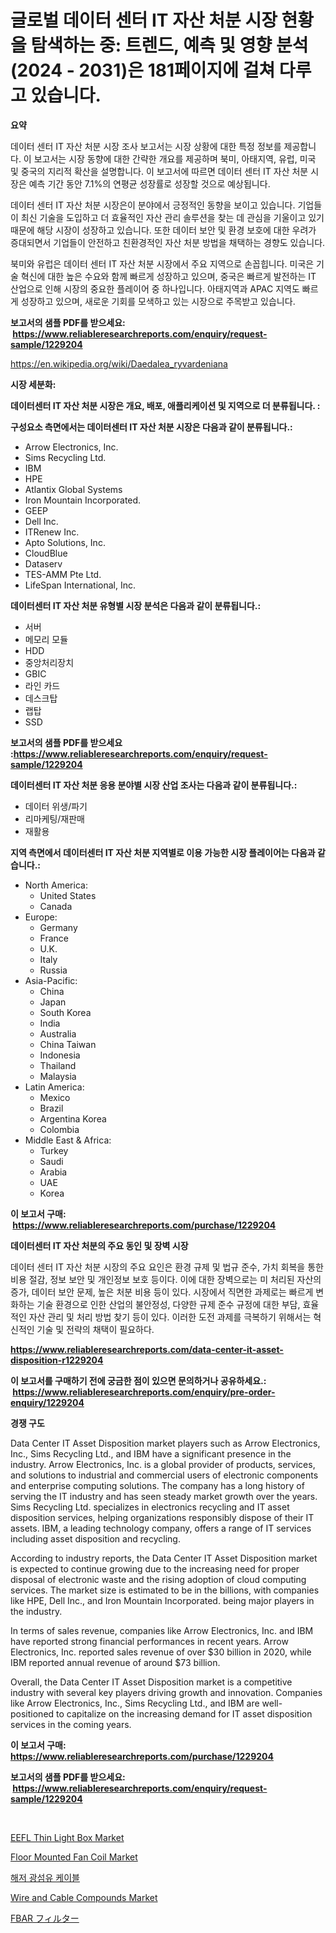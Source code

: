 <p><h1>글로벌 데이터 센터 IT 자산 처분 시장 현황을 탐색하는 중: 트렌드, 예측 및 영향 분석 (2024 - 2031)은 181페이지에 걸쳐 다루고 있습니다.</h1></p><p><strong>요약</strong></p>
<p><p>데이터 센터 IT 자산 처분 시장 조사 보고서는 시장 상황에 대한 특정 정보를 제공합니다. 이 보고서는 시장 동향에 대한 간략한 개요를 제공하며 북미, 아태지역, 유럽, 미국 및 중국의 지리적 확산을 설명합니다. 이 보고서에 따르면 데이터 센터 IT 자산 처분 시장은 예측 기간 동안 7.1%의 연평균 성장률로 성장할 것으로 예상됩니다.</p><p>데이터 센터 IT 자산 처분 시장은이 분야에서 긍정적인 동향을 보이고 있습니다. 기업들이 최신 기술을 도입하고 더 효율적인 자산 관리 솔루션을 찾는 데 관심을 기울이고 있기 때문에 해당 시장이 성장하고 있습니다. 또한 데이터 보안 및 환경 보호에 대한 우려가 증대되면서 기업들이 안전하고 친환경적인 자산 처분 방법을 채택하는 경향도 있습니다.</p><p>북미와 유럽은 데이터 센터 IT 자산 처분 시장에서 주요 지역으로 손꼽힙니다. 미국은 기술 혁신에 대한 높은 수요와 함께 빠르게 성장하고 있으며, 중국은 빠르게 발전하는 IT 산업으로 인해 시장의 중요한 플레이어 중 하나입니다. 아태지역과 APAC 지역도 빠르게 성장하고 있으며, 새로운 기회를 모색하고 있는 시장으로 주목받고 있습니다.</p></p>
<p><strong>보고서의 샘플 PDF를 받으세요: &nbsp;<a href="https://www.reliableresearchreports.com/enquiry/request-sample/1229204">https://www.reliableresearchreports.com/enquiry/request-sample/1229204</a></strong></p>
<p><a href="https://en.wikipedia.org/wiki/Daedalea_ryvardeniana">https://en.wikipedia.org/wiki/Daedalea_ryvardeniana</a></p>
<p><strong>시장 세분화:</strong></p>
<p><strong> 데이터센터 IT 자산 처분 시장은 개요, 배포, 애플리케이션 및 지역으로 더 분류됩니다. :</strong></p>
<p><strong>구성요소 측면에서는 데이터센터 IT 자산 처분 시장은 다음과 같이 분류됩니다.:</strong></p>
<p><ul><li>Arrow Electronics, Inc.</li><li>Sims Recycling Ltd.</li><li>IBM</li><li>HPE</li><li>Atlantix Global Systems</li><li>Iron Mountain Incorporated.</li><li>GEEP</li><li>Dell Inc.</li><li>ITRenew Inc.</li><li>Apto Solutions, Inc.</li><li>CloudBlue</li><li>Dataserv</li><li>TES-AMM Pte Ltd.</li><li>LifeSpan International, Inc.</li></ul></p>
<p><strong> 데이터센터 IT 자산 처분 유형별 시장 분석은 다음과 같이 분류됩니다.:</strong></p>
<p><ul><li>서버</li><li>메모리 모듈</li><li>HDD</li><li>중앙처리장치</li><li>GBIC</li><li>라인 카드</li><li>데스크탑</li><li>랩탑</li><li>SSD</li></ul></p>
<p><strong>보고서의 샘플 PDF를 받으세요 :<a href="https://www.reliableresearchreports.com/enquiry/request-sample/1229204">https://www.reliableresearchreports.com/enquiry/request-sample/1229204</a></strong></p>
<p><strong> 데이터센터 IT 자산 처분 응용 분야별 시장 산업 조사는 다음과 같이 분류됩니다.:</strong></p>
<p><ul><li>데이터 위생/파기</li><li>리마케팅/재판매</li><li>재활용</li></ul></p>
<p><strong>지역 측면에서 데이터센터 IT 자산 처분 지역별로 이용 가능한 시장 플레이어는 다음과 같습니다.:</strong></p>
<p><ul>
    <li>
        North America:
        <ul>
            <li>United States</li>
            <li>Canada</li>
        </ul>
    </li>
    <li>
        Europe:
        <ul>
            <li>Germany</li>
            <li>France</li>
            <li>U.K.</li>
            <li>Italy</li>
            <li>Russia</li>
        </ul>
    </li>
    <li>
        Asia-Pacific:
        <ul>
            <li>China</li>
            <li>Japan</li>
            <li>South Korea</li>
            <li>India</li>
            <li>Australia</li>
            <li>China Taiwan</li>
            <li>Indonesia</li>
            <li>Thailand</li>
            <li>Malaysia</li>
        </ul>
    </li>
    <li>
        Latin America:
        <ul>
            <li>Mexico</li>
            <li>Brazil</li>
            <li>Argentina Korea</li>
            <li>Colombia</li>
        </ul>
    </li>
    <li>
        Middle East & Africa:
        <ul>
            <li>Turkey</li>
            <li>Saudi</li>
            <li>Arabia</li>
            <li>UAE</li>
            <li>Korea</li>
        </ul>
    </li>
    </ul></p>
<p><strong>이 보고서 구매: &nbsp;<a href="https://www.reliableresearchreports.com/purchase/1229204">https://www.reliableresearchreports.com/purchase/1229204</a></strong></p>
<p><strong>데이터센터 IT 자산 처분의 주요 동인 및 장벽 시장</strong></p>
<p><p>데이터 센터 IT 자산 처분 시장의 주요 요인은 환경 규제 및 법규 준수, 가치 회복을 통한 비용 절감, 정보 보안 및 개인정보 보호 등이다. 이에 대한 장벽으로는 미 처리된 자산의 증가, 데이터 보안 문제, 높은 처분 비용 등이 있다. 시장에서 직면한 과제로는 빠르게 변화하는 기술 환경으로 인한 산업의 불안정성, 다양한 규제 준수 규정에 대한 부담, 효율적인 자산 관리 및 처리 방법 찾기 등이 있다. 이러한 도전 과제를 극복하기 위해서는 혁신적인 기술 및 전략의 채택이 필요하다.</p></p>
<p><strong><a href="https://www.reliableresearchreports.com/data-center-it-asset-disposition-r1229204">https://www.reliableresearchreports.com/data-center-it-asset-disposition-r1229204</a></strong></p>
<p><strong>이 보고서를 구매하기 전에 궁금한 점이 있으면 문의하거나 공유하세요.: &nbsp;<a href="https://www.reliableresearchreports.com/enquiry/pre-order-enquiry/1229204">https://www.reliableresearchreports.com/enquiry/pre-order-enquiry/1229204</a></strong></p>
<p><strong>경쟁 구도</strong></p>
<p><p>Data Center IT Asset Disposition market players such as Arrow Electronics, Inc., Sims Recycling Ltd., and IBM have a significant presence in the industry. Arrow Electronics, Inc. is a global provider of products, services, and solutions to industrial and commercial users of electronic components and enterprise computing solutions. The company has a long history of serving the IT industry and has seen steady market growth over the years. Sims Recycling Ltd. specializes in electronics recycling and IT asset disposition services, helping organizations responsibly dispose of their IT assets. IBM, a leading technology company, offers a range of IT services including asset disposition and recycling.</p><p>According to industry reports, the Data Center IT Asset Disposition market is expected to continue growing due to the increasing need for proper disposal of electronic waste and the rising adoption of cloud computing services. The market size is estimated to be in the billions, with companies like HPE, Dell Inc., and Iron Mountain Incorporated. being major players in the industry.</p><p>In terms of sales revenue, companies like Arrow Electronics, Inc. and IBM have reported strong financial performances in recent years. Arrow Electronics, Inc. reported sales revenue of over $30 billion in 2020, while IBM reported annual revenue of around $73 billion.</p><p>Overall, the Data Center IT Asset Disposition market is a competitive industry with several key players driving growth and innovation. Companies like Arrow Electronics, Inc., Sims Recycling Ltd., and IBM are well-positioned to capitalize on the increasing demand for IT asset disposition services in the coming years.</p></p>
<p><strong>이 보고서 구매: &nbsp; <a href="https://www.reliableresearchreports.com/purchase/1229204">https://www.reliableresearchreports.com/purchase/1229204</a></strong></p>
<p><strong>보고서의 샘플 PDF를 받으세요: &nbsp;<a href="https://www.reliableresearchreports.com/enquiry/request-sample/1229204">https://www.reliableresearchreports.com/enquiry/request-sample/1229204</a></strong><strong></strong></p>
<p>&nbsp;</p>
<p><p><a href="https://issuu.com/reportprime-2/docs/eefl-thin-light-box-market-size-2030.pptx">EEFL Thin Light Box Market</a></p><p><a href="https://issuu.com/reportprime-2/docs/floor-mounted-fan-coil-market-size-2030.pptx">Floor Mounted Fan Coil Market</a></p><p><a href="https://github.com/sougarounis/Market-Research-Report-List-5/blob/main/822653065389.md">해저 광섬유 케이블</a></p><p><a href="https://medium.com/@liam.mcgrath5645/wire-and-cable-compounds-market-a-global-and-regional-analysis-focus-on-region-country-level-76d181c1c4cd">Wire and Cable Compounds Market</a></p><p><a href="https://medium.com/@ridleydamion/fbar%E3%83%95%E3%82%A3%E3%83%AB%E3%82%BF%E3%83%BC%E7%94%A3%E6%A5%AD%E5%88%86%E6%9E%90%E3%83%AC%E3%83%9D%E3%83%BC%E3%83%88-%E5%B8%82%E5%A0%B4%E8%A6%8F%E6%A8%A1-%E3%82%B7%E3%82%A7%E3%82%A2-%E3%82%A2%E3%83%97%E3%83%AA%E3%82%B1%E3%83%BC%E3%82%B7%E3%83%A7%E3%83%B3-%E5%9C%B0%E5%9F%9F-%E7%AB%B6%E4%BA%89%E6%88%A6%E7%95%A5%E3%81%AE%E3%83%88%E3%83%AC%E3%83%B3%E3%83%89-2024%E5%B9%B4-2031%E5%B9%B4-af6d31317c92">FBAR フィルター</a></p></p>